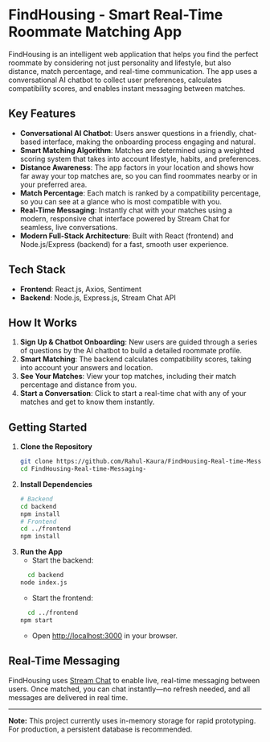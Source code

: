 # FindHousing - Smart Real-Time Roommate Matching App

FindHousing is an intelligent web application that helps you find the perfect roommate by considering not just personality and lifestyle, but also distance, match percentage, and real-time communication. The app uses a conversational AI chatbot to collect user preferences, calculates compatibility scores, and enables instant messaging between matches.

## Key Features

- **Conversational AI Chatbot**: Users answer questions in a friendly, chat-based interface, making the onboarding process engaging and natural.
- **Smart Matching Algorithm**: Matches are determined using a weighted scoring system that takes into account lifestyle, habits, and preferences.
- **Distance Awareness**: The app factors in your location and shows how far away your top matches are, so you can find roommates nearby or in your preferred area.
- **Match Percentage**: Each match is ranked by a compatibility percentage, so you can see at a glance who is most compatible with you.
- **Real-Time Messaging**: Instantly chat with your matches using a modern, responsive chat interface powered by Stream Chat for seamless, live conversations.
- **Modern Full-Stack Architecture**: Built with React (frontend) and Node.js/Express (backend) for a fast, smooth user experience.

## Tech Stack

- **Frontend**: React.js, Axios, Sentiment
- **Backend**: Node.js, Express.js, Stream Chat API

## How It Works

1. **Sign Up & Chatbot Onboarding**: New users are guided through a series of questions by the AI chatbot to build a detailed roommate profile.
2. **Smart Matching**: The backend calculates compatibility scores, taking into account your answers and location.
3. **See Your Matches**: View your top matches, including their match percentage and distance from you.
4. **Start a Conversation**: Click to start a real-time chat with any of your matches and get to know them instantly.

## Getting Started

1. **Clone the Repository**
    ```bash
    git clone https://github.com/Rahul-Kaura/FindHousing-Real-time-Messaging-.git
    cd FindHousing-Real-time-Messaging-
    ```
2. **Install Dependencies**
    ```bash
    # Backend
    cd backend
    npm install
    # Frontend
    cd ../frontend
    npm install
    ```
3. **Run the App**
    - Start the backend:
    ```bash
      cd backend
    node index.js
    ```
    - Start the frontend:
    ```bash
      cd ../frontend
    npm start
    ```
    - Open [http://localhost:3000](http://localhost:3000) in your browser.

## Real-Time Messaging

FindHousing uses [Stream Chat](https://getstream.io/chat/) to enable live, real-time messaging between users. Once matched, you can chat instantly—no refresh needed, and all messages are delivered in real time.

---

**Note:** This project currently uses in-memory storage for rapid prototyping. For production, a persistent database is recommended. 